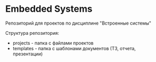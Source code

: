 # Embedded Systems

Репозиторий для проектов по дисциплине "Встроенные системы"

Структура репозитория:
* projects - папка с файлами проектов
* templates - папка с шаблонами документов (ТЗ, отчета, презентации)

